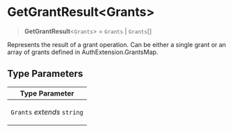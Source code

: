 # GetGrantResult\<Grants\>

> **GetGrantResult**\<`Grants`\> = `Grants` \| `Grants`[]

Represents the result of a grant operation.
Can be either a single grant or an array of grants defined in AuthExtension.GrantsMap.

## Type Parameters

<table>
<thead>
<tr>
<th>Type Parameter</th>
</tr>
</thead>
<tbody>
<tr>
<td>

`Grants` _extends_ `string`

</td>
</tr>
</tbody>
</table>
